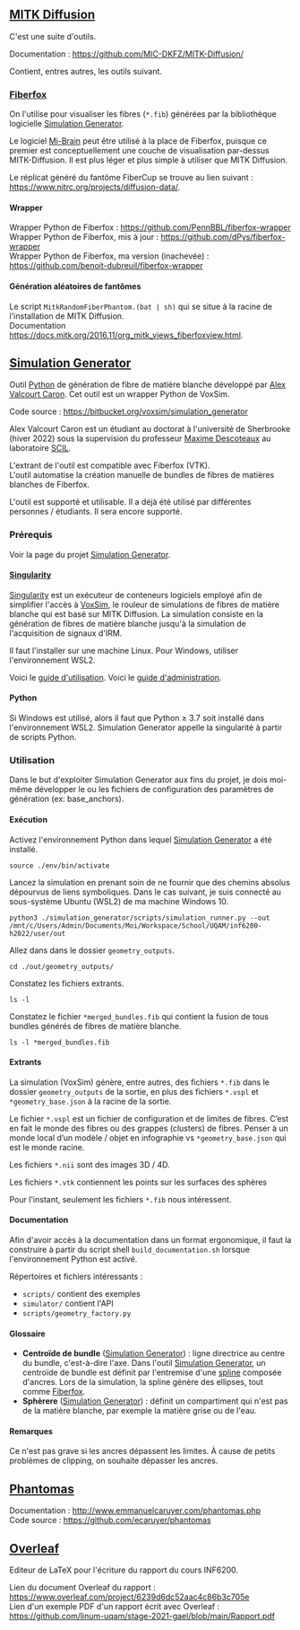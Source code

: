 ## [MITK Diffusion](https://github.com/MIC-DKFZ/MITK-Diffusion/)

C'est une suite d'outils.

Documentation : https://github.com/MIC-DKFZ/MITK-Diffusion/

Contient, entres autres, les outils suivant.


### [Fiberfox](https://docs.mitk.org/2016.11/org_mitk_views_fiberfoxview.html)

On l'utilise pour visualiser les fibres (`*.fib`) générées par la bibliothèque logicielle [Simulation Generator](#simulation-generator).

Le logiciel [Mi-Brain](https://scil-documentation.readthedocs.io/en/latest/tools/mi-brain.html) peut être utilisé à la place de Fiberfox, puisque ce premier est
conceptuellement une couche de visualisation par-dessus MITK-Diffusion.
Il est plus léger et plus simple à utiliser que MITK Diffusion.

Le réplicat généré du fantôme FiberCup se trouve au lien suivant : https://www.nitrc.org/projects/diffusion-data/.


#### Wrapper

Wrapper Python de Fiberfox : https://github.com/PennBBL/fiberfox-wrapper  
Wrapper Python de Fiberfox, mis à jour : https://github.com/dPys/fiberfox-wrapper  
Wrapper Python de Fiberfox, ma version (inachevée) : https://github.com/benoit-dubreuil/fiberfox-wrapper


#### Génération aléatoires de fantômes

Le script `MitkRandomFiberPhantom.(bat | sh)` qui se situe à la racine de l'installation de MITK Diffusion.  
Documentation https://docs.mitk.org/2016.11/org_mitk_views_fiberfoxview.html.


## [Simulation Generator](https://bitbucket.org/voxsim/simulation_generator)

Outil [Python](https://www.python.org/) de génération de fibre de matière blanche développé par [Alex Valcourt Caron](mailto:alex.valcourt.caron@usherbrooke.ca).
Cet outil est un wrapper Python de VoxSim.

Code source : https://bitbucket.org/voxsim/simulation_generator

Alex Valcourt Caron est un étudiant au doctorat à l'université de Sherbrooke (hiver 2022) sous la supervision du
professeur [Maxime Descoteaux](mailto:maxime.descoteaux@usherbrooke.ca) au laboratoire [SCIL](http://scil.dinf.usherbrooke.ca/).

L'extrant de l'outil est compatible avec Fiberfox (VTK).  
L'outil automatise la création manuelle de bundles de fibres de matières blanches de Fiberfox.

L'outil est supporté et utilisable.
Il a déjà été utilisé par différentes personnes / étudiants.
Il sera encore supporté.


### Prérequis

Voir la page du projet [Simulation Generator](https://bitbucket.org/voxsim/simulation_generator).


#### [Singularity](https://sylabs.io/)

[Singularity](https://sylabs.io/) est un exécuteur de conteneurs logiciels employé afin de simplifier l'accès à [VoxSim](https://bitbucket.org/voxsim/), le rouleur de
simulations de fibres de matière blanche qui est basé sur MITK Diffusion.
La simulation consiste en la génération de fibres de matière blanche jusqu'à la simulation de l'acquisition de signaux d'IRM.

Il faut l'installer sur une machine Linux.
Pour Windows, utiliser l'environnement WSL2.

Voici le [guide d'utilisation](https://sylabs.io/guides/latest/user-guide/quick_start.html).
Voici le [guide d'administration](https://sylabs.io/guides/latest/admin-guide/).


#### Python

Si Windows est utilisé, alors il faut que Python ≥ 3.7 soit installé dans l'environnement WSL2. Simulation Generator appelle la singularité à partir de scripts Python.


### Utilisation

Dans le but d'exploiter Simulation Generator aux fins du projet, je dois moi-même développer le ou les fichiers de configuration des paramètres de génération (ex:
base_anchors).


#### Exécution

Activez l'environnement Python dans lequel [Simulation Generator](#simulation-generator) a été installé.

```shell
source ./env/bin/activate
```

Lancez la simulation en prenant soin de ne fournir que des chemins absolus dépourvus de liens symboliques.
Dans le cas suivant, je suis connecté au sous-système Ubuntu (WSL2) de ma machine Windows 10.

```shell
python3 ./simulation_generator/scripts/simulation_runner.py --out /mnt/c/Users/Admin/Documents/Moi/Workspace/School/UQAM/inf6200-h2022/user/out
```

Allez dans dans le dossier `geometry_outputs`.

```shell
cd ./out/geometry_outputs/
```

Constatez les fichiers extrants.

```shell
ls -l
```

Constatez le fichier `*merged_bundles.fib` qui contient la fusion de tous bundles générés de fibres de matière blanche.

```shell
ls -l *merged_bundles.fib
```

#### Extrants

La simulation (VoxSim) génère, entre autres, des fichiers `*.fib` dans le dossier `geometry_outputs` de la sortie, en plus des fichiers `*.vspl` et `*geometry_base.json`
à la racine de la sortie.

Le fichier `*.vspl` est un fichier de configuration et de limites de fibres.
C’est en fait le monde des fibres ou des grappes (clusters) de fibres.
Penser à un monde local d’un modèle / objet en infographie vs `*geometry_base.json` qui est le monde racine.

Les fichiers `*.nii` sont des images 3D / 4D.

Les fichiers `*.vtk` contiennent les points sur les surfaces des sphères

Pour l'instant, seulement les fichiers `*.fib` nous intéressent.

#### Documentation

Afin d'avoir accès à la documentation dans un format ergonomique, il faut la construire à partir du script shell `build_documentation.sh` lorsque l'environnement Python
est activé.

Répertoires et fichiers intéressants :

- `scripts/` contient des exemples
- `simulator/` contient l'API
- `scripts/geometry_factory.py`


#### Glossaire

- **Centroïde de bundle** ([Simulation Generator](#simulation-generator)) : ligne directrice au centre du bundle, c'est-à-dire l'axe.
  Dans l'outil [Simulation Generator](#simulation-generator), un centroïde de bundle est définit par l'entremise d'une [spline](https://fr.wikipedia.org/wiki/Spline)
  composée d'ancres.
  Lors de la simulation, la spline génère des ellipses, tout comme [Fiberfox](#fiberfox).
- **Sphèrere** ([Simulation Generator](#simulation-generator)) : définit un compartiment qui n'est pas de la matière blanche, par exemple la matière grise ou de l'eau.


#### Remarques

Ce n'est pas grave si les ancres dépassent les limites. À cause de petits problèmes de clipping, on souhaite dépasser les ancres.


## [Phantomas](http://www.emmanuelcaruyer.com/phantomas.php)

Documentation : http://www.emmanuelcaruyer.com/phantomas.php  
Code source : https://github.com/ecaruyer/phantomas


## [Overleaf](https://www.overleaf.com)

Editeur de LaTeX pour l'écriture du rapport du cours INF6200.

Lien du document Overleaf du rapport : https://www.overleaf.com/project/6239d6dc52aac4c86b3c705e  
Lien d'un exemple PDF d'un rapport écrit avec Overleaf : https://github.com/linum-uqam/stage-2021-gael/blob/main/Rapport.pdf
